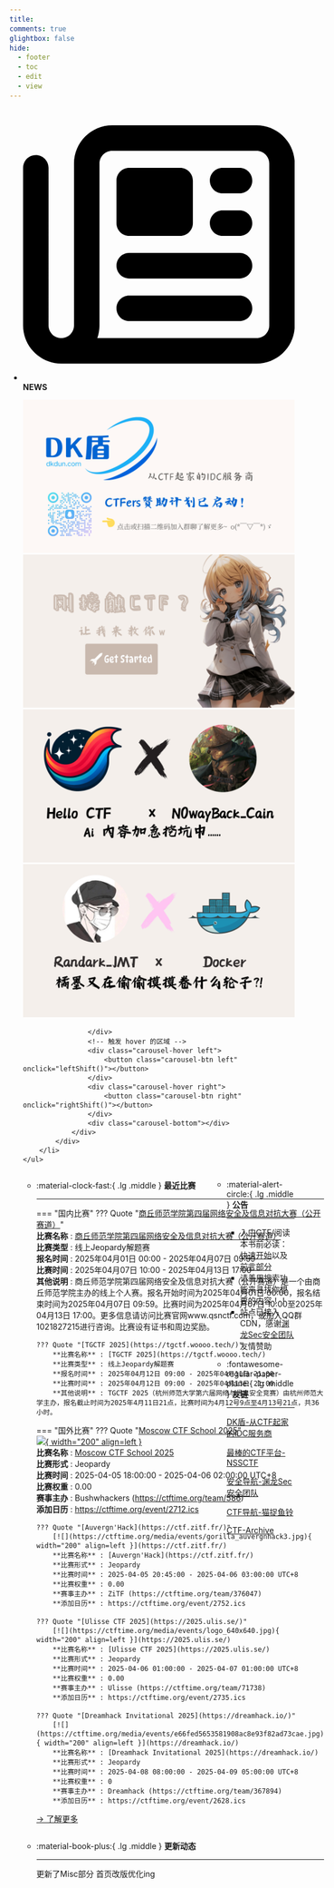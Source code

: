 ```yaml
---
title: 
comments: true
glightbox: false
hide:
  - footer
  - toc
  - edit
  - view
---
```


<div class="grid cards">
    <ul>
        <li>
            <p><span class="twemoji lg middle"><svg xmlns="http://www.w3.org/2000/svg"
                        viewBox="0 0 512 512"><!--! Font Awesome Free 6.5.1 by @fontawesome - https://fontawesome.com License - https://fontawesome.com/license/free (Icons: CC BY 4.0, Fonts: SIL OFL 1.1, Code: MIT License) Copyright 2023 Fonticons, Inc.-->
                        <path
                            d="M168 80c-13.3 0-24 10.7-24 24v304c0 8.4-1.4 16.5-4.1 24H440c13.3 0 24-10.7 24-24V104c0-13.3-10.7-24-24-24H168zM72 480c-39.8 0-72-32.2-72-72V112c0-13.3 10.7-24 24-24s24 10.7 24 24v296c0 13.3 10.7 24 24 24s24-10.7 24-24V104c0-39.8 32.2-72 72-72h272c39.8 0 72 32.2 72 72v304c0 39.8-32.2 72-72 72H72zm104-344c0-13.3 10.7-24 24-24h96c13.3 0 24 10.7 24 24v80c0 13.3-10.7 24-24 24h-96c-13.3 0-24-10.7-24-24v-80zm200-24h32c13.3 0 24 10.7 24 24s-10.7 24-24 24h-32c-13.3 0-24-10.7-24-24s10.7-24 24-24zm0 80h32c13.3 0 24 10.7 24 24s-10.7 24-24 24h-32c-13.3 0-24-10.7-24-24s10.7-24 24-24zm-176 80h208c13.3 0 24 10.7 24 24s-10.7 24-24 24H200c-13.3 0-24-10.7-24-24s10.7-24 24-24zm0 80h208c13.3 0 24 10.7 24 24s-10.7 24-24 24H200c-13.3 0-24-10.7-24-24s10.7-24 24-24z">
                        </path>
                    </svg></span> <strong>NEWS</strong></p>
            <div class="grid cards">
                <div class="carousel">
                    <div class="carousel-container">
                        <a href="https://www.dkdun.cn/"><img src="./assets/banner-dkdun.png" /></a>
                        <a href="../hc-start/" target="_blank"><img src="./assets/banner-quickstart.png" /></a>
                        <a href="../hc-ai/" target="_blank"><img src="./assets/banner-update.png" /></a>
                        <a href="https://github.com/CTF-Archives" target="_blank"><img src="./assets/banner-Achieve.png" /></a>
                        
                    </div>
                    <!-- 触发 hover 的区域 -->
                    <div class="carousel-hover left">
                        <button class="carousel-btn left" onclick="leftShift()"></button>
                    </div>
                    <div class="carousel-hover right">
                        <button class="carousel-btn right" onclick="rightShift()"></button>
                    </div>
                    <div class="carousel-bottom"></div>
                </div>
            </div>
        </li>
    </ul>
</div>

<div class="grid grid-cols-8 gap-4" style="display: grid;grid-template-columns: 70% 30%;" markdown>

<div class="grid cards" style="display: grid; grid-template-columns: 1fr;" markdown>

<div class="grid cards" markdown>

-   :material-clock-fast:{ .lg .middle } __最近比赛__

    ---
    <!-- 主页赛事展示_开始 -->
    === "国内比赛"
        ??? Quote "[商丘师范学院第四届网络安全及信息对抗大赛（公开赛道）](www.qsnctf.com)"  
            **比赛名称** : [商丘师范学院第四届网络安全及信息对抗大赛（公开赛道）](www.qsnctf.com)  
            **比赛类型** : 线上Jeopardy解题赛  
            **报名时间** : 2025年04月01日 00:00 - 2025年04月07日 09:59  
            **比赛时间** : 2025年04月07日 10:00 - 2025年04月13日 17:00  
            **其他说明** : 商丘师范学院第四届网络安全及信息对抗大赛（公开赛道）是一个由商丘师范学院主办的线上个人赛。报名开始时间为2025年04月01日 00:00，报名结束时间为2025年04月07日 09:59。比赛时间为2025年04月07日 10:00至2025年04月13日 17:00。更多信息请访问比赛官网www.qsnctf.com，或加入QQ群1021827215进行咨询。比赛设有证书和周边奖励。  
            
        ??? Quote "[TGCTF 2025](https://tgctf.woooo.tech/)"  
            **比赛名称** : [TGCTF 2025](https://tgctf.woooo.tech/)  
            **比赛类型** : 线上Jeopardy解题赛  
            **报名时间** : 2025年04月12日 09:00 - 2025年04月11日 21:00  
            **比赛时间** : 2025年04月12日 09:00 - 2025年04月13日 21:00  
            **其他说明** : TGCTF 2025（杭州师范大学第六届网络与信息安全竞赛）由杭州师范大学主办，报名截止时间为2025年4月11日21点，比赛时间为4月12号9点至4月13号21点，共36小时。  
                
    === "国外比赛"
        ??? Quote "[Moscow CTF School 2025](http://ctf.cs.msu.ru/)"  
            [![](https://ctftime.org){ width="200" align=left }](http://ctf.cs.msu.ru/)  
            **比赛名称** : [Moscow CTF School 2025](http://ctf.cs.msu.ru/)  
            **比赛形式** : Jeopardy  
            **比赛时间** : 2025-04-05 18:00:00 - 2025-04-06 02:00:00 UTC+8  
            **比赛权重** : 0.00  
            **赛事主办** : Bushwhackers (https://ctftime.org/team/586)  
            **添加日历** : https://ctftime.org/event/2712.ics  
            
        ??? Quote "[Auvergn'Hack](https://ctf.zitf.fr/)"  
            [![](https://ctftime.org/media/events/gorilla_auvergnhack3.jpg){ width="200" align=left }](https://ctf.zitf.fr/)  
            **比赛名称** : [Auvergn'Hack](https://ctf.zitf.fr/)  
            **比赛形式** : Jeopardy  
            **比赛时间** : 2025-04-05 20:45:00 - 2025-04-06 03:00:00 UTC+8  
            **比赛权重** : 0.00  
            **赛事主办** : ZiTF (https://ctftime.org/team/376047)  
            **添加日历** : https://ctftime.org/event/2752.ics  
            
        ??? Quote "[Ulisse CTF 2025](https://2025.ulis.se/)"  
            [![](https://ctftime.org/media/events/logo_640x640.jpg){ width="200" align=left }](https://2025.ulis.se/)  
            **比赛名称** : [Ulisse CTF 2025](https://2025.ulis.se/)  
            **比赛形式** : Jeopardy  
            **比赛时间** : 2025-04-06 01:00:00 - 2025-04-07 01:00:00 UTC+8  
            **比赛权重** : 0.00  
            **赛事主办** : Ulisse (https://ctftime.org/team/71738)  
            **添加日历** : https://ctftime.org/event/2735.ics  
            
        ??? Quote "[Dreamhack Invitational 2025](https://dreamhack.io/)"  
            [![](https://ctftime.org/media/events/e66fed5653581908ac8e93f82ad73cae.jpg){ width="200" align=left }](https://dreamhack.io/)  
            **比赛名称** : [Dreamhack Invitational 2025](https://dreamhack.io/)  
            **比赛形式** : Jeopardy  
            **比赛时间** : 2025-04-08 08:00:00 - 2025-04-09 05:00:00 UTC+8  
            **比赛权重** : 0  
            **赛事主办** : Dreamhack (https://ctftime.org/team/367894)  
            **添加日历** : https://ctftime.org/event/2628.ics  
            
    <!-- 主页赛事展示_结束 -->
    [→ 了解更多](./Event/)

</div>
  <div class="grid cards" markdown>

-   :material-book-plus:{ .lg .middle } __更新动态__

    ---

    更新了Misc部分 首页改版优化ing

</div>  
</div>
<div class="grid cards" markdown>

<div class="grid cards" markdown>

-   :material-alert-circle:{ .lg .middle } __公告__

    ---

    - 入门CTF/阅读本书前必读：[快速开始](./hc-start/)以及[前言部分](./hc-preface/)  
    - 请善用搜索功能来寻找你想要的内容！！
    - 站点已接入 CDN，感谢[渊龙Sec安全团队](https://dh.aabyss.cn)友情赞助

-   :fontawesome-regular-paper-plane:{ .lg .middle } __友链__

    ---

    [DK盾-从CTF起家的IDC服务商](https://www.dkdun.cn)

    [最棒的CTF平台-NSSCTF](https://www.nssctf.cn/)  

    [安全导航-渊龙Sec安全团队](https://dh.aabyss.cn)    

    [CTF导航-猫捉鱼铃](https://ctf.mzy0.com/)

    [CTF-Archive](https://github.com/CTF-Archives)

</div>   

</div>

</div>
